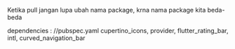 Ketika pull jangan lupa ubah nama package, krna nama package kita beda-beda

dependencies : //pubspec.yaml
cupertino_icons,
provider,
flutter_rating_bar,
intl,
curved_navigation_bar
